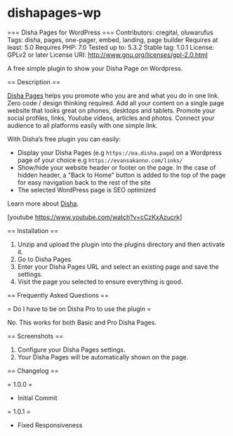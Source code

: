 # dishapages-wp

=== Disha Pages for WordPress ===
Contributors: cregital, oluwarufus
Tags: disha, pages, one-pager, embed, landing, page builder
Requires at least: 5.0
Requires PHP: 7.0
Tested up to: 5.3.2
Stable tag: 1.0.1
License: GPLv2 or later
License URI: http://www.gnu.org/licenses/gpl-2.0.html

A free simple plugin to show your Disha Page on Wordpress.

== Description ==

[Disha Pages](https://disha.ng/pages/?utm_source=wordpress) helps you promote who you are and what you do in one link. Zero code / design thinking required. Add all your content on a single page website that looks great on phones, desktops and tablets. Promote your social profiles, links, Youtube videos, articles and photos. Connect your audience to all platforms easily with one simple link.

With Disha’s free plugin you can easily:

- Display your Disha Pages (e.g `https://ea.disha.page`) on a Wordpress page of your choice e.g `https://evansakanno.com/links/`
- Show/hide your website header or footer on the page. In the case of hidden header, a "Back to Home" button is added to the top of the page for easy navigation back to the rest of the site
- The selected WordPress page is SEO optimized

Learn more about [Disha](https://disha.ng/?utm_source=wordpress).

[youtube https://www.youtube.com/watch?v=cCzKxAzucrk]

== Installation ==

1. Unzip and upload the plugin into the plugins directory and then activate it.
2. Go to Disha Pages
3. Enter your Disha Pages URL and select an existing page and save the settings.
4. Visit the page you selected to ensure everything is good.

== Frequently Asked Questions ==

= Do I have to be on Disha Pro to use the plugin =

No. This works for both Basic and Pro Disha Pages.


== Screenshots ==

1. Configure your Disha Pages settings.
2. Your Disha Pages will be automatically shown on the page.

== Changelog ==

= 1.0.0 =
* Initial Commit

= 1.0.1 =
* Fixed Responsiveness